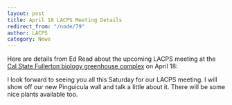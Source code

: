 ```yaml
---
layout: post
title: April 18 LACPS Meeting Details
redirect_from: "/node/79"
author: LACPS
category: News
---
```


<div class="field field-name-body field-type-text-with-summary field-label-hidden"><div class="field-items"><div class="field-item even"><p>Here are details from Ed Read about the upcoming LACPS meeting at the <a href="http://biology.fullerton.edu/facilities/greenhouse/index.html">Cal State Fullerton biology greenhouse complex</a> on April 18:</p>
<p>I look forward to seeing you all this Saturday for our LACPS meeting. I will show off our new Pinguicula wall and talk a little about it. There will be some nice plants available too. </p></div></div></div>
